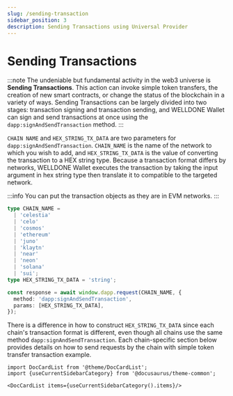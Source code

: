 ```yaml
---
slug: /sending-transaction
sidebar_position: 3
description: Sending Transactions using Universal Provider
---
```


# Sending Transactions

:::note
The undeniable but fundamental activity in the web3 universe is **Sending Transactions**. This action can invoke simple token transfers, the creation of new smart contracts, or change the status of the blockchain in a variety of ways. Sending Transactions can be largely divided into two stages: transaction signing and transaction sending, and WELLDONE Wallet can sign and send transactions at once using the `dapp:signAndSendTransaction` method.
:::

`CHAIN NAME` and `HEX_STRING_TX_DATA` are two parameters for `dapp:signAndSendTransaction`. `CHAIN_NAME` is the name of the network to which you wish to add, and `HEX_STRING_TX_DATA` is the value of converting the transaction to a HEX string type. Because a transaction format differs by networks, WELLDONE Wallet executes the transaction by taking the input argument in hex string type then translate it to compatible to the targeted network.

:::info
You can put the transaction objects as they are in EVM networks.
:::

```typescript
type CHAIN_NAME =
  | 'celestia'
  | 'celo'
  | 'cosmos'
  | 'ethereum'
  | 'juno'
  | 'klaytn'
  | 'near'
  | 'neon'
  | 'solana'
  | 'sui';
type HEX_STRING_TX_DATA = 'string';

const response = await window.dapp.request(CHAIN_NAME, {
  method: 'dapp:signAndSendTransaction',
  params: [HEX_STRING_TX_DATA],
});
```

There is a difference in how to construct `HEX_STRING_TX_DATA` since each chain's transaction format is different, even though all chains use the same method `dapp:signAndSendTransaction`. Each chain-specific section below provides details on how to send requests by the chain with simple token transfer transaction example.

```mdx-code-block
import DocCardList from '@theme/DocCardList';
import {useCurrentSidebarCategory} from '@docusaurus/theme-common';

<DocCardList items={useCurrentSidebarCategory().items}/>
```
